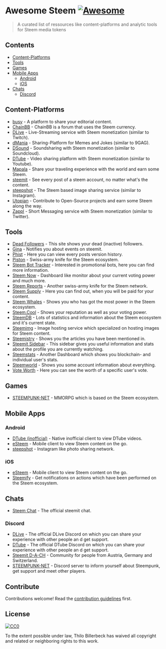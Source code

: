 # Awesome Steem [![Awesome](https://cdn.rawgit.com/sindresorhus/awesome/d7305f38d29fed78fa85652e3a63e154dd8e8829/media/badge.svg)](https://github.com/sindresorhus/awesome)

> A curated list of ressources like content-platforms and analytic tools for Steem media tokens

## Contents

* [Content-Platforms](#content-platforms)
* [Tools](#tools)
* [Games](#games)
* [Mobile Apps](#mobile-apps)
  * [Android](#android)
  * [iOS](#ios)
* [Chats](#chats)
  * [Discord](#discord)

## Content-Platforms

* [busy](https://busy.org/) - A platform to share your editorial content.
* [ChainBB](https://chainbb.com/) - ChainBB is a forum that uses the Steem currency.
* [DLive](https://dlive.io/) - Live-Streaming service with Steem monetization (similar to Twitch).
* [dMania](https://dmania.lol/) - Sharing-Platform for Memes and Jokes (similar to 9GAG).
* [DSound](https://dsound.audio/) - Soundsharing with Steem monetization (similar to Soundcloud).
* [DTube](https://d.tube/) - Video sharing platform with Steem monetization (similar to Youtube).
* [Mapala](https://mapala.net/en/) - Share your traveling experience with the world and earn some Steem.
* [steemit](https://steemit.com) - See every post of a steem account, no matter what's the content.
* [steepshot](http://steepshot.io/) - The Steem based image sharing service (similar to Instagram).
* [Utopian](http://utopian.io/) - Contribute to Open-Source projects and earn some Steem along the way.
* [Zappl](https://zappl.com/) - Short Messaging service with Steem monetization (similar to Twitter).

## Tools

* [Dead Followers](http://steemit.deadfollowers.info/) - This site shows your dead (inactive) followers.
* [Gina](https://steemit.com/introduceyourself/@ginabot/hi-i-am-gina-i-m-here-to-help) - Notifies you about events on steemit.
* [Phist](https://phist.steemdata.com/) - Here you can view every posts version history.
* [Piston](http://piston.rocks/) - Swiss-army knife for the Steem ecosystem.
* [Steem Bot Tracker](https://steembottracker.com/) - Interested in promotional bots, here you can find more information.
* [Steem Now](https://www.steemnow.com/) - Dashboard like monitor about your current voting power and much more.
* [Steem Reports](http://www.steemreports.com/) - Another swiss-army knife for the Steem network.
* [Steem Supply](http://steem.supply/) - Here you can find out, when you will be paid for your content.
* [Steem Whales](http://steemwhales.com/) - Shows you who has got the most power in the Steem ecosystem.
* [Steem.Cool](http://steem.cool/) - Shows your reputation as well as your voting power.
* [SteemDB](https://steemdb.com/) - Lots of statistics and information about the Steem ecosystem and it's current state.
* [Steemimg](http://steemimg.com/) - Image hosting service which specialized on hosting images for Steem content.
* [Steemistry](http://steemistry.com/steemit-mentions-tool) - Shows you the articles you have been mentioned in.
* [Steemit Sidebar](https://utopian.io/utopian-io/@mwfiae/steemit-sidebar) - This sidebar gives you useful information and stats about the profile you are currently watching.
* [Steemstats](http://steemstats.com/) - Another Dashboard which shows you blockchain- and individual user's stats.
* [Steemworld](https://steemworld.org) - Shows you some account information about everything.
* [Vote Worth](http://www.steemdollar.com/dollar_per_vote.php?) - Here you can see the worth of a specific user's vote.

## Games

* [STEEMPUNK-NET](https://www.steempunk.net/) - MMORPG which is based on the Steem ecosystem.

## Mobile Apps

### Android

* [DTube (inofficial)](https://github.com/powerpoint45/dtube-mobile-unofficial) - Native inofficial client to view DTube videos.
* [eSteem](https://play.google.com/store/apps/details?id=com.netsolutions.esteem&hl=de) - Mobile client to view Steem content on the go.
* [steepshot](https://play.google.com/store/apps/details?id=com.droid.steepshot&rdid=com.droid.steepshot) - Instagram like photo sharing network.

### iOS

* [eSteem](https://itunes.apple.com/de/app/esteem-mobile/id1141397898?mt=8) - Mobile client to view Steem content on the go.
* [Steemify](https://itunes.apple.com/app/steemify/id1290154477) - Get notifications on actions which have been performed on the Steem ecosystem.

## Chats

* [Steem Chat](http://steemit.chat/) - The official steemit chat.

### Discord

* [DLive](https://discord.gg/qzsJqMA) - The official DLive Discord on which you can share your experience with other people an d get support.
* [DTube](https://discord.gg/6bzJWyW) - The official DTube Discord on which you can share your experience with other people an d get support.
* [Steemit D-A-CH](https://discord.gg/xpb43eK) - Community for people from Austria, Germany and Switzerland.
* [STEEMPUNK-NET](https://discord.gg/baax5eS) - Discord server to inform yourself about Steempunk, get support and meet other players.

## Contribute

Contributions welcome! Read the [contribution guidelines](contributing.md) first.

## License

[![CC0](http://mirrors.creativecommons.org/presskit/buttons/88x31/svg/cc-zero.svg)](http://creativecommons.org/publicdomain/zero/1.0)

To the extent possible under law, Thilo Billerbeck has waived all copyright and
related or neighboring rights to this work.
